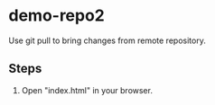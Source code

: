 # demo-repo2

Use git pull to bring changes from remote repository.

## Steps

1. Open "index.html" in your browser.